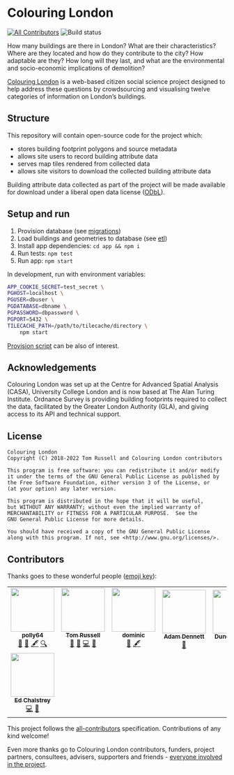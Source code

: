 # Colouring London
[![All Contributors](https://img.shields.io/badge/all_contributors-7-orange.svg?style=flat-square)](#contributors)
![Build status](https://github.com/colouring-london/colouring-london/workflows/Node.js%20CI/badge.svg)

How many buildings are there in London? What are their characteristics? Where
are they located and how do they contribute to the city? How adaptable are
they? How long will they last, and what are the environmental and
socio-economic implications of demolition?

[Colouring London](http://colouring.london/) is a web-based citizen social
science project designed to help address these questions by crowdsourcing and
visualising twelve categories of information on London’s buildings.

## Structure

This repository will contain open-source code for the project which:

- stores building footprint polygons and source metadata
- allows site users to record building attribute data
- serves map tiles rendered from collected data
- allows site visitors to download the collected building attribute data

Building attribute data collected as part of the project will be made available
for download under a liberal open data license
([ODbL](https://opendatacommons.org/licenses/odbl/1.0/)).

## Setup and run

1. Provision database (see [migrations](migrations/README.md))
1. Load buildings and geometries to database (see [etl](etl/README.md))
1. Install app dependencies: `cd app && npm i`
1. Run tests: `npm test`
1. Run app: `npm start`

In development, run with environment variables:

```bash
APP_COOKIE_SECRET=test_secret \
PGHOST=localhost \
PGUSER=dbuser \
PGDATABASE=dbname \
PGPASSWORD=dbpassword \
PGPORT=5432 \
TILECACHE_PATH=/path/to/tilecache/directory \
    npm start
```

[Provision script](provision/vm_provision.sh) can be also of interest.

## Acknowledgements

Colouring London was set up at the Centre for Advanced Spatial
Analysis (CASA), University College London and is now based at The Alan Turing Institute.
Ordnance Survey is providing building footprints required to collect the data,
facilitated by the Greater London Authority (GLA), and giving access to its API
and technical support.

## License

    Colouring London
    Copyright (C) 2018-2022 Tom Russell and Colouring London contributors

    This program is free software: you can redistribute it and/or modify
    it under the terms of the GNU General Public License as published by
    the Free Software Foundation, either version 3 of the License, or
    (at your option) any later version.

    This program is distributed in the hope that it will be useful,
    but WITHOUT ANY WARRANTY; without even the implied warranty of
    MERCHANTABILITY or FITNESS FOR A PARTICULAR PURPOSE.  See the
    GNU General Public License for more details.

    You should have received a copy of the GNU General Public License
    along with this program. If not, see <http://www.gnu.org/licenses/>.

## Contributors

Thanks goes to these wonderful people ([emoji key](https://github.com/all-contributors/all-contributors#emoji-key)):

<!-- ALL-CONTRIBUTORS-LIST:START - Do not remove or modify this section -->
<!-- prettier-ignore-start -->
<!-- markdownlint-disable -->
<table>
  <tr>
    <td align="center"><a href="https://github.com/polly64"><img src="https://avatars3.githubusercontent.com/u/42236514?v=4?s=100" width="100px;" alt=""/><br /><sub><b>polly64</b></sub></a><br /><a href="#design-polly64" title="Design">🎨</a> <a href="#ideas-polly64" title="Ideas, Planning, & Feedback">🤔</a> <a href="#content-polly64" title="Content">🖋</a> <a href="#fundingFinding-polly64" title="Funding Finding">🔍</a></td>
    <td align="center"><a href="https://github.com/tomalrussell"><img src="https://avatars2.githubusercontent.com/u/2762769?v=4?s=100" width="100px;" alt=""/><br /><sub><b>Tom Russell</b></sub></a><br /><a href="#design-tomalrussell" title="Design">🎨</a> <a href="#ideas-tomalrussell" title="Ideas, Planning, & Feedback">🤔</a> <a href="https://github.com/colouring-cities/colouring-london/commits?author=tomalrussell" title="Code">💻</a> <a href="https://github.com/colouring-cities/colouring-london/commits?author=tomalrussell" title="Documentation">📖</a></td>
    <td align="center"><a href="https://dghumphrey.co.uk/"><img src="https://avatars0.githubusercontent.com/u/6041913?v=4?s=100" width="100px;" alt=""/><br /><sub><b>dominic</b></sub></a><br /><a href="#ideas-dominijk" title="Ideas, Planning, & Feedback">🤔</a> <a href="#content-dominijk" title="Content">🖋</a></td>
    <td align="center"><a href="https://github.com/adamdennett"><img src="https://avatars1.githubusercontent.com/u/5138911?v=4?s=100" width="100px;" alt=""/><br /><sub><b>Adam Dennett</b></sub></a><br /><a href="#ideas-adamdennett" title="Ideas, Planning, & Feedback">🤔</a></td>
    <td align="center"><a href="https://github.com/duncan2001"><img src="https://avatars1.githubusercontent.com/u/19817528?v=4?s=100" width="100px;" alt=""/><br /><sub><b>Duncan Smith</b></sub></a><br /><a href="#ideas-duncan2001" title="Ideas, Planning, & Feedback">🤔</a></td>
    <td align="center"><a href="https://github.com/martin-dj"><img src="https://avatars2.githubusercontent.com/u/7262550?v=4?s=100" width="100px;" alt=""/><br /><sub><b>martin-dj</b></sub></a><br /><a href="https://github.com/colouring-cities/colouring-london/commits?author=martin-dj" title="Code">💻</a></td>
    <td align="center"><a href="https://github.com/mz8i"><img src="https://avatars2.githubusercontent.com/u/36160844?v=4?s=100" width="100px;" alt=""/><br /><sub><b>mz8i</b></sub></a><br /><a href="https://github.com/colouring-cities/colouring-london/commits?author=mz8i" title="Code">💻</a> <a href="#ideas-mz8i" title="Ideas, Planning, & Feedback">🤔</a></td>
  </tr>
  <tr>
    <td align="center"><a href="http://edchalstrey.com/"><img src="https://avatars.githubusercontent.com/u/5486164?v=4?s=100" width="100px;" alt=""/><br /><sub><b>Ed Chalstrey</b></sub></a><br /><a href="https://github.com/colouring-cities/colouring-london/commits?author=edwardchalstrey1" title="Code">💻</a> <a href="https://github.com/colouring-cities/colouring-london/commits?author=edwardchalstrey1" title="Documentation">📖</a></td>
  </tr>
</table>

<!-- markdownlint-restore -->
<!-- prettier-ignore-end -->

<!-- ALL-CONTRIBUTORS-LIST:END -->

This project follows the [all-contributors](https://github.com/all-contributors/all-contributors) specification. Contributions of any kind welcome!

Even more thanks go to Colouring London contributors, funders, project partners, consultees,
advisers, supporters and friends - [everyone involved in the
project](https://www.pages.colouring.london/whoisinvolved).

